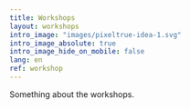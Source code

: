 ```yaml
---
title: Workshops
layout: workshops
intro_image: "images/pixeltrue-idea-1.svg"
intro_image_absolute: true
intro_image_hide_on_mobile: false
lang: en
ref: workshop
---
```

Something about the workshops.

